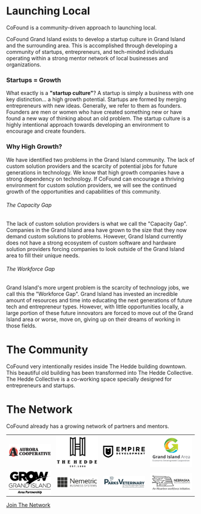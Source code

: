 # Launching Local

CoFound is a community-driven approach to launching local.

CoFound Grand Island exists to develop a startup culture in Grand Island and the surrounding area. This is accomplished through developing a community of startups, entrepreneurs, and tech-minded individuals operating within a strong mentor network of local businesses and organizations.

### Startups = Growth

What exactly is a **"startup culture"**? A startup is simply a business with one key distinction... a high growth potential. Startups are formed by merging entrepreneurs with new ideas. Generally, we refer to them as founders. Founders are men or women who have created something new or have found a new way of thinking about an old problem. The startup culture is a highly intentional approach towards developing an environment to encourage and create founders.

### Why High Growth?

We have identified two problems in the Grand Island community. The lack of custom solution providers and the scarcity of potential jobs for future generations in technology. We know that high growth companies have a strong dependency on technology. If CoFound can encourage a thriving environment for custom solution providers, we will see the continued growth of the opportunities and capabilities of this community.

###### The Capacity Gap

The lack of custom solution providers is what we call the "Capacity Gap". Companies in the Grand Island area have grown to the size that they now demand custom solutions to problems. However, Grand Island currently does not have a strong ecosystem of custom software and hardware solution providers forcing companies to look outside of the Grand Island area to fill their unique needs.

###### The Workforce Gap

Grand Island's more urgent problem is the scarcity of technology jobs, we call this the "Workforce Gap". Grand Island has invested an incredible amount of resources and time into educating the next generations of future tech and entrepreneur types. However, with little opportunities locally, a large portion of these future innovators are forced to move out of the Grand Island area or worse, move on, giving up on their dreams of working in those fields.

# The Community

CoFound very intentionally resides inside The Hedde building downtown. This beautiful old building has been transformed into The Hedde Collective. The Hedde Collective is a co-working space specially designed for entrepreneurs and startups.

# The Network

CoFound already has a growing network of partners and mentors.

<table class="notable">
<tr>
<td>
<a href="https://auroracoop.com/">
<img src="_media/Aurora_Logo.png" width="200px">
</a>
</td>
<td>
<a href="https://www.thehedde.com/">
<img src="_media/TheHedde.png" width="200px">
</a>
</td>
<td>
<a href="https://www.empireinspired.com/">
<img src="_media/Empire.png" width="200px">
</a>
</td>
<td>
<a href="https://www.grandisland.org/">
<img src="_media/EDC.png" width="200px">
</a>
</td>
</tr>
<tr>
<td>
<a href="https://growgrandisland.com/">
<img src="_media/Grow_GrandIsland.png" width="200px">
</a>
</td>
<td>
<a href="https://www.nebraskametric.com/">
<img src="_media/NemetricLogo.jpg" width="200px">
</a>
</td>
<td>
<a href="https://parksveterinary.com/">
<img src="_media/parksvet.gif" width="200px">
</a>
</td>
<td>
<a href="https://nebtechcollab.com/">
<img src="_media/ntc.png" width="200px">
</a>
</td>
</tr>
</table>

[Join The Network](/network)
